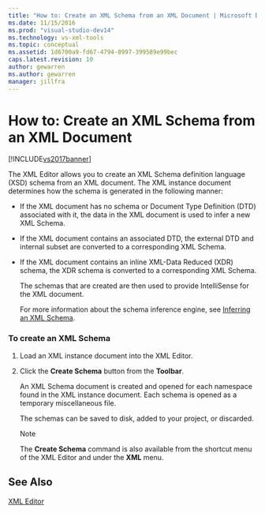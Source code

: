 ```yaml
---
title: "How to: Create an XML Schema from an XML Document | Microsoft Docs"
ms.date: 11/15/2016
ms.prod: "visual-studio-dev14"
ms.technology: vs-xml-tools
ms.topic: conceptual
ms.assetid: 1d6700a9-fd67-4794-8997-399589e99bec
caps.latest.revision: 10
author: gewarren
ms.author: gewarren
manager: jillfra
---
```

# How to: Create an XML Schema from an XML Document
[!INCLUDE[vs2017banner](../includes/vs2017banner.md)]

  
The XML Editor allows you to create an XML Schema definition language (XSD) schema from an XML document. The XML instance document determines how the schema is generated in the following manner:  
  
- If the XML document has no schema or Document Type Definition (DTD) associated with it, the data in the XML document is used to infer a new XML Schema.  
  
- If the XML document contains an associated DTD, the external DTD and internal subset are converted to a corresponding XML Schema.  
  
- If the XML document contains an inline XML-Data Reduced (XDR) schema, the XDR schema is converted to a corresponding XML Schema.  
  
  The schemas that are created are then used to provide IntelliSense for the XML document.  
  
  For more information about the schema inference engine, see [Inferring an XML Schema](http://msdn.microsoft.com/library/b18e7ffd-3c04-482d-9934-ba2f6a59b2c9).  
  
### To create an XML Schema  
  
1.  Load an XML instance document into the XML Editor.  
  
2.  Click the **Create Schema** button from the **Toolbar**.  
  
     An XML Schema document is created and opened for each namespace found in the XML instance document. Each schema is opened as a temporary miscellaneous file.  
  
     The schemas can be saved to disk, added to your project, or discarded.  
  
    > [!NOTE]
    >  The **Create Schema** command is also available from the shortcut menu of the XML Editor and under the **XML** menu.  
  
## See Also  
 [XML Editor](../xml-tools/xml-editor.md)
